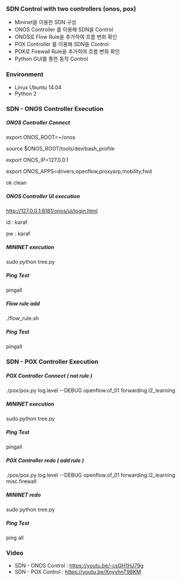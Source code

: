 ### SDN Control with two controllers (onos, pox)

* Mininet을 이용한 SDN 구성
* ONOS Controller 를 이용해 SDN을 Control 
* ONOS로 Flow Rule을 추가하여 흐름 변화 확인
* POX Controller 를 이용해 SDN을 Control
* POX로 Firewall Rule을 추가하여 흐름 변화 확인
* Python GUI를 통한 동작 Control

### Environment
* Linux Ubuntu 14.04
* Python 2

### SDN - ONOS Controller Execution

##### ONOS Controller Connect

export ONOS_ROOT=~/onos

source $ONOS_ROOT/tools/dev/bash_profile

export ONOS_IP=127.0.0.1

export ONOS_APPS=drivers,openflow,proxyarp,mobility,fwd

ok clean

##### ONOS Controller UI execution

http://127.0.0.1:8181/onos/ui/login.html

id : karaf

pw : karaf

##### MININET execution

sudo python tree.py

##### Ping Test

pingall

##### Flow rule add

./flow_rule.sh


##### Ping Test

pingall


### SDN - POX Controller Execution

##### POX Controller Connect ( not rule )

./pox/pox.py log.level --DEBUG openflow.of_01 forwarding.l2_learning

##### MININET execution

sudo python tree.py

##### Ping Test

pingall

##### POX Controller redo ( add rule )

./pox/pox.py log.level --DEBUG openflow.of_01 forwarding.l2_learning misc.firewall

##### MININET redo

sudo python tree.py

##### Ping Test

ping all


### Video

* SDN - ONOS Control : https://youtu.be/-csGH1HJ79g
* SDN - POX Control : https://youtu.be/XnyvhnT98KM









